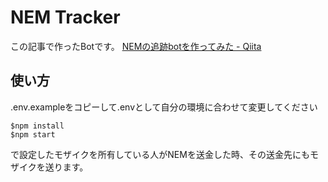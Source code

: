 # NEM Tracker

この記事で作ったBotです。
[NEMの追跡botを作ってみた - Qiita](https://qiita.com/to-hutohu/items/07e9b5cdb49918b3a904)

## 使い方
.env.exampleをコピーして.envとして自分の環境に合わせて変更してください
```
$npm install
$npm start
```
で設定したモザイクを所有している人がNEMを送金した時、その送金先にもモザイクを送ります。


